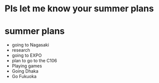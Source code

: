# Pls let me know your summer plans

# summer plans
- going to Nagasaki
- research
- going to EXPO
- plan to go to the C106
- Playing games
- Going Dhaka
- Go Fukuoka

